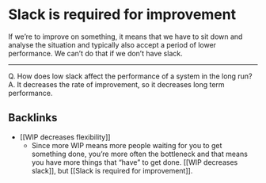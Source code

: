 # Slack is required for improvement
If we’re to improve on something, it means that we have to sit down and analyse the situation and typically also accept a period of lower performance. We can’t do that if we don’t have slack.

---

Q. How does low slack affect the performance of a system in the long run?
A. It decreases the rate of improvement, so it decreases long term performance.

## Backlinks
* [[WIP decreases flexibility]]
	* Since more WIP means more people waiting for you to get something done, you’re more often the bottleneck and that means you have more things that “have” to get done. [[WIP decreases slack]], but [[Slack is required for improvement]].

<!-- {BearID:FC2860D0-1788-4FC2-836A-9C8A5FC3FD1E-2923-0000057BF3BD5A4D} -->
